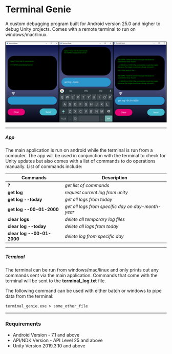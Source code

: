 # Terminal Genie
A custom debugging program built for Android version 25.0 and higher to debug Unity projects.
Comes with a remote terminal to run on windows/mac/linux.

![Image](./app/ui/screenshots/readme.png)

---
##### App
The main application is run on android while the terminal is run from a computer. 
The app will be used in conjunction with the terminal to check for Unity updates but also 
comes with a list of commands to do operations manually. List of commands include:

| Commands                   | Description                                            |
|----------------------------|--------------------------------------------------------|
| __?__                      | *get list of commands*                                   |
| __get log__                | *request current log from unity*                         |
| __get log --today__        | *get all logs from today*                                |
| __get log --00-01-2000__   | *get all logs from specific day on *day-month-year**     |
| __clear logs__             | *delete all temporary log files*                         |
| __clear log --today__      | *delete all logs from today*                             |
| __clear log --00-01-2000__ | *delete log from specific day*                           |

---
##### Terminal
The terminal can be run from windows/mac/linux and only prints out any commands sent via the main
application. Commands that come with the terminal will be sent to the **terminal_log.txt** 
file.

The following command can be used with either batch or windows to pipe data
from the terminal:
```shell script
terminal_genie.exe > some_other_file
```

---
### Requirements
* Android Version - 7.1 and above
* API/NDK Version - API Level 25 and above
* Unity Version 2019.3.10 and above

